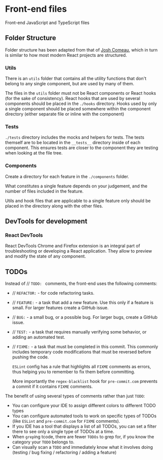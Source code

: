 # Front-end files

Front-end JavaScript and TypeScript files

## Folder Structure

Folder structure has been adapted from that of
[Josh Comeau](https://www.joshwcomeau.com/react/file-structure/), which in turn
is similar to how most modern React projects are structured.

### Utils

There is an `utils` folder that contains all the utility functions that don't
belong to any single component, but are used by many of them.

The files in the `utils` folder must not be React components or React hooks (for
the sake of consistency). React hooks that are used by several components should
be placed in the `./hooks` directory. Hooks used by only a single component
should be placed somewhere within the component directory (either separate file
or inline with the component)

### Tests

`./tests` directory includes the mocks and helpers for tests. The tests themself
are to be located in the `__tests__` directory inside of each component. This
ensures tests are closer to the component they are testing when looking at the
file tree.

### Components

Create a directory for each feature in the `./components` folder.

What constitutes a single feature depends on your judgement, and the number of
files included in the feature.

Utils and hook files that are applicable to a single feature only should be
placed in the directory along with the other files.

## DevTools for development

### React DevTools

React DevTools Chrome and Firefox extension is an integral part of
troubleshooting or developing a React application. They allow to preview and
modify the state of any component.

## TODOs

Instead of // `TODO: ` comments, the front-end uses the following comments:

- // `REFACTOR:` - for code refactoring tasks.
- // `FEATURE:` - a task that add a new feature. Use this only if a feature is
  small. For larger features create a GitHub issue.
- // `BUG:` - a small bug, or a possible bug. For larger bugs, create a GitHub
  issue.
- // `TEST:` - a task that requires manually verifying some behavior, or adding
  an automated test.
- // `FIXME:` - a task that must be completed in this commit. This commonly
  includes temporary code modifications that must be reversed before pushing the
  code.

  `ESLint` config has a rule that highlights all `FIXME` comments as errors,
  thus helping you to remember to fix them before committing.

  More importantly the `regex-blacklist` hook for `pre-commit.com` prevents a
  commit if it contains `FIXME` comments.

The benefit of using several types of comments rather than just `TODO`:

- You can configure your IDE to assign different colors to different TODO types
- You can configure automated tools to work on specific types of TODOs (like
  `ESLint` and `pre-commit.com` for `FIXME` comments).
- If you IDE has a tool that displays a list of all TODOs, you can set a filter
  there to see only a single type of TODOs at a time.
- When `grep`ing tcode, there are fewer `TODOs` to grep for, if you know the
  category your `TODO` belongs to.
- Can visually scan a `TODO` and immediately know what it involves doing
  (testing / bug fixing / refactoring / adding a feature)
